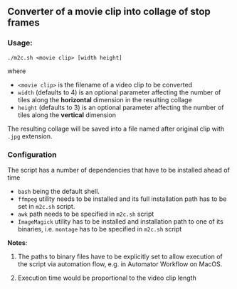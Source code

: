 ## Converter of a movie clip into collage of stop frames

### Usage:

```
./m2c.sh <movie clip> [width height]
```
where
- `<movie clip>` is the filename of a video clip to be converted
- `width` (defaults to 4) is an optional parameter affecting the number of tiles along the **horizontal** dimension in the resulting collage
- `height` (defaults to 3) is an optional parameter affecting the number of tiles along the **vertical** dimension

The resulting collage will be saved into a file named after original clip with `.jpg` extension.

### Configuration

The script has a number of dependencies that have to be installed ahead of time
- `bash` being the default shell.
- `ffmpeg` utility needs to be installed and its full installation path has to be set in `m2c.sh` script.
- `awk` path needs to be specified in `m2c.sh` script
- `ImageMagick` utility has to be installed and installation path to one of its binaries, i.e. `montage` has to be specified in `m2c.sh` script

**Notes**:

1. The paths to binary files have to be explicitly set to allow execution of the script via automation flow, e.g. in Automator Workflow on MacOS.

1. Execution time would be proportional to the video clip length
